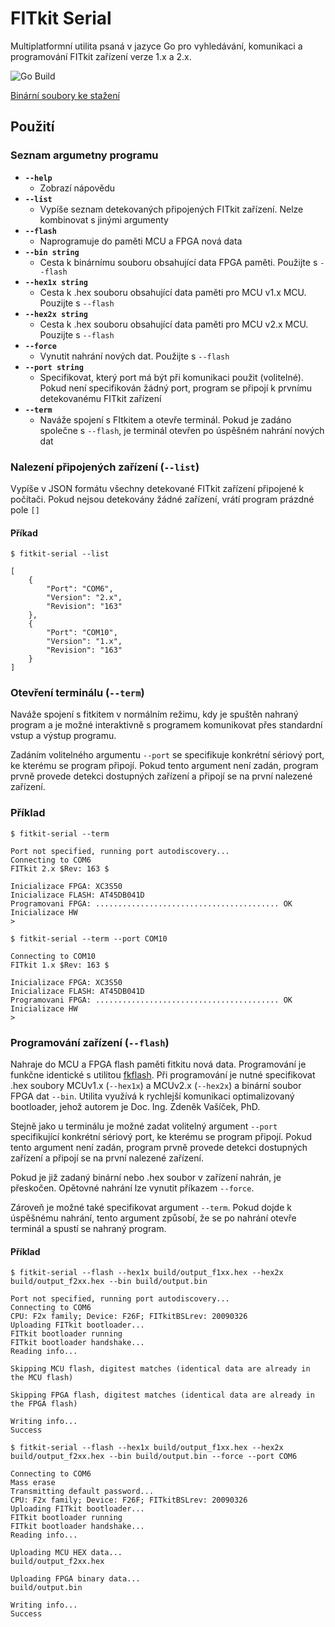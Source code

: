 # FITkit Serial
Multiplatformní utilita psaná v jazyce Go pro vyhledávání, komunikaci a programování FITkit zařízení verze 1.x a 2.x.

![Go Build](https://github.com/janch32/fitkit-serial/workflows/Go%20Build/badge.svg)

[Binární soubory ke stažení](https://github.com/janch32/fitkit-serial/actions)

## Použití

### Seznam argumetny programu
* **`--help`**
    * Zobrazí nápovědu
* **`--list`**
    * Vypíše seznam detekovaných připojených FITkit zařízení. Nelze kombinovat s jinými argumenty
* **`--flash`**
    * Naprogramuje do paměti MCU a FPGA nová data
* **`--bin string`**
    * Cesta k binárnímu souboru obsahující data FPGA paměti. Použijte s `--flash`
* **`--hex1x string`**
    * Cesta k .hex souboru obsahující data paměti pro MCU v1.x MCU. Pouzijte s `--flash`
* **`--hex2x string`**
    * Cesta k .hex souboru obsahující data paměti pro MCU v2.x MCU. Pouzijte s `--flash`
* **`--force`**
    * Vynutit nahrání nových dat. Použijte s `--flash`
* **`--port string`**
    * Specifikovat, který port má být při komunikaci použit (volitelné). Pokud není specifikován žádný port, program se připojí k prvnímu detekovanému FITkit zařízení
* **`--term`**
    * Naváže spojení s FItkitem a otevře terminál. Pokud je zadáno společne s `--flash`, je terminál otevřen po úspěšném nahrání nových dat

### Nalezení připojených zařízení (`--list`)
Vypíše v JSON formátu všechny detekované FITkit zařízení připojené k počítači. Pokud nejsou detekovány žádné zařízení, vrátí program prázdné pole `[]`
#### Příkad
```
$ fitkit-serial --list

[
    {
        "Port": "COM6",
        "Version": "2.x",
        "Revision": "163"
    },
    {
        "Port": "COM10",
        "Version": "1.x",
        "Revision": "163"
    }
]
```

### Otevření terminálu (`--term`)
Naváže spojení s fitkitem v normálním režimu, kdy je spuštěn nahraný program a je možné interaktivně s programem komunikovat přes standardní vstup a výstup programu.

Zadáním volitelného argumentu `--port` se specifikuje konkrétní sériový port, ke kterému se program připojí. Pokud tento argument není zadán, program prvně provede detekci dostupných zařízení a připojí se na první nalezené zařízení.

### Příklad
```
$ fitkit-serial --term

Port not specified, running port autodiscovery...
Connecting to COM6
FITkit 2.x $Rev: 163 $

Inicializace FPGA: XC3S50
Inicializace FLASH: AT45DB041D
Programovani FPGA: ......................................... OK
Inicializace HW
>
```

```
$ fitkit-serial --term --port COM10

Connecting to COM10
FITkit 1.x $Rev: 163 $

Inicializace FPGA: XC3S50
Inicializace FLASH: AT45DB041D
Programovani FPGA: ......................................... OK
Inicializace HW
>
```

### Programování zařízení (`--flash`)
Nahraje do MCU a FPGA flash paměti fitkitu nová data. Programování je funkčne identické s utilitou [fkflash](https://merlin.fit.vutbr.cz/FITkit/docs/navody/app_fkflash.html). Při programování je nutné specifikovat .hex soubory MCUv1.x (`--hex1x`) a MCUv2.x (`--hex2x`) a binární soubor FPGA dat `--bin`. Utilita využívá k rychlejší komunikaci optimalizovaný bootloader, jehož autorem je Doc. Ing. Zdeněk Vašíček, PhD.

Stejně jako u terminálu je možné zadat volitelný argument `--port` specifikující konkrétní sériový port, ke kterému se program připojí. Pokud tento argument není zadán, program prvně provede detekci dostupných zařízení a připojí se na první nalezené zařízení.

Pokud je již zadaný binární nebo .hex soubor v zařízení nahrán, je přeskočen. Opětovné nahrání lze vynutit příkazem `--force`.

Zároveň je možné také specifikovat argument `--term`. Pokud dojde k úspěšnému nahrání, tento argument způsobí, že se po nahrání otevře terminál a spustí se nahraný program.

#### Příklad
```
$ fitkit-serial --flash --hex1x build/output_f1xx.hex --hex2x build/output_f2xx.hex --bin build/output.bin

Port not specified, running port autodiscovery...
Connecting to COM6
CPU: F2x family; Device: F26F; FITkitBSLrev: 20090326
Uploading FITkit bootloader...
FITkit bootloader running
FITkit bootloader handshake...
Reading info...

Skipping MCU flash, digitest matches (identical data are already in the MCU flash)

Skipping FPGA flash, digitest matches (identical data are already in the FPGA flash)

Writing info...
Success
```

```
$ fitkit-serial --flash --hex1x build/output_f1xx.hex --hex2x build/output_f2xx.hex --bin build/output.bin --force --port COM6

Connecting to COM6
Mass erase
Transmitting default password...
CPU: F2x family; Device: F26F; FITkitBSLrev: 20090326
Uploading FITkit bootloader...
FITkit bootloader running
FITkit bootloader handshake...
Reading info...

Uploading MCU HEX data...
build/output_f2xx.hex

Uploading FPGA binary data...
build/output.bin

Writing info...
Success
```
